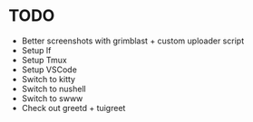 # TODO

- Better screenshots with grimblast + custom uploader script
- Setup lf
- Setup Tmux
- Setup VSCode
- Switch to kitty
- Switch to nushell
- Switch to swww
- Check out greetd + tuigreet
